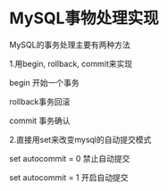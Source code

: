 # MySQL事物处理实现

MySQL的事务处理主要有两种方法

1.用begin, rollback, commit来实现

begin 开始一个事务

rollback事务回滚

commit 事务确认

2.直接用set来改变mysql的自动提交模式

set autocommit = 0 禁止自动提交

set autocommit = 1 开启自动提交



